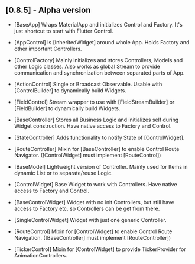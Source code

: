 ## [0.8.5] - Alpha version
- [BaseApp] Wraps MaterialApp and initializes Control and Factory. It's just shortcut to start with Flutter Control.
- [AppControl] Is [InheritedWidget] around whole App. Holds Factory and other important Controllers.
- [ControlFactory] Mainly initializes and stores Controllers, Models and other Logic classes. Also works as global Stream to provide communication and synchronization between separated parts of App.

- [ActionControl] Single or Broadcast Observable. Usable with [ControlBuilder] to dynamically build Widgets.
- [FieldControl] Stream wrapper to use with [FieldStreamBuilder] or [FieldBuilder] to dynamically build Widgets.

- [BaseController] Stores all Business Logic and initializes self during Widget construction. Have native access to Factory and Control.
- [StateController] Adds functionality to notify State of [ControlWidget].
- [RouteController] Mixin for [BaseController] to enable Control Route Navigator. ([ControlWidget] must implement [RouteControl])
- [BaseModel] Lightweight version of Controller. Mainly used for Items in dynamic List or to separate/reuse Logic.  

- [ControlWidget] Base Widget to work with Controllers. Have native access to Factory and Control. 
- [BaseControlWidget] Widget with no init Controllers, but still have access to Factory etc. so Controllers can be get from there.
- [SingleControlWidget] Widget with just one generic Controller.
- [RouteControl] Mixin for [ControlWidget] to enable Control Route Navigation. ([BaseController] must implement [RouteController])
- [TickerControl] Mixin for [ControlWidget] to provide TickerProvider for AnimationControllers.
